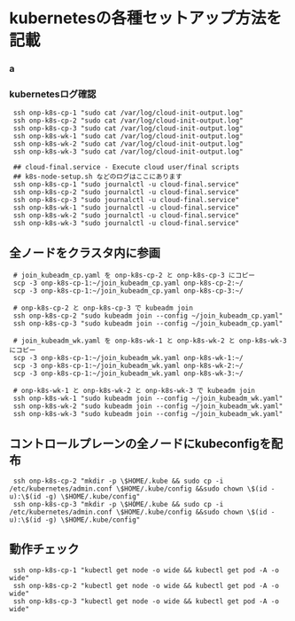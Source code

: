 # kubernetesの各種セットアップ方法を記載

### a
### kubernetesログ確認<br>
     ssh onp-k8s-cp-1 "sudo cat /var/log/cloud-init-output.log"
     ssh onp-k8s-cp-2 "sudo cat /var/log/cloud-init-output.log"
     ssh onp-k8s-cp-3 "sudo cat /var/log/cloud-init-output.log"
     ssh onp-k8s-wk-1 "sudo cat /var/log/cloud-init-output.log"
     ssh onp-k8s-wk-2 "sudo cat /var/log/cloud-init-output.log"
     ssh onp-k8s-wk-3 "sudo cat /var/log/cloud-init-output.log"
     
     ## cloud-final.service - Execute cloud user/final scripts
     ## k8s-node-setup.sh などのログはここにあります
     ssh onp-k8s-cp-1 "sudo journalctl -u cloud-final.service"
     ssh onp-k8s-cp-2 "sudo journalctl -u cloud-final.service"
     ssh onp-k8s-cp-3 "sudo journalctl -u cloud-final.service"
     ssh onp-k8s-wk-1 "sudo journalctl -u cloud-final.service"
     ssh onp-k8s-wk-2 "sudo journalctl -u cloud-final.service"
     ssh onp-k8s-wk-3 "sudo journalctl -u cloud-final.service"
## 全ノードをクラスタ内に参画<br>
     # join_kubeadm_cp.yaml を onp-k8s-cp-2 と onp-k8s-cp-3 にコピー
     scp -3 onp-k8s-cp-1:~/join_kubeadm_cp.yaml onp-k8s-cp-2:~/
     scp -3 onp-k8s-cp-1:~/join_kubeadm_cp.yaml onp-k8s-cp-3:~/
     
     # onp-k8s-cp-2 と onp-k8s-cp-3 で kubeadm join
     ssh onp-k8s-cp-2 "sudo kubeadm join --config ~/join_kubeadm_cp.yaml"
     ssh onp-k8s-cp-3 "sudo kubeadm join --config ~/join_kubeadm_cp.yaml"
     
     # join_kubeadm_wk.yaml を onp-k8s-wk-1 と onp-k8s-wk-2 と onp-k8s-wk-3 にコピー
     scp -3 onp-k8s-cp-1:~/join_kubeadm_wk.yaml onp-k8s-wk-1:~/
     scp -3 onp-k8s-cp-1:~/join_kubeadm_wk.yaml onp-k8s-wk-2:~/
     scp -3 onp-k8s-cp-1:~/join_kubeadm_wk.yaml onp-k8s-wk-3:~/
     
     # onp-k8s-wk-1 と onp-k8s-wk-2 と onp-k8s-wk-3 で kubeadm join
     ssh onp-k8s-wk-1 "sudo kubeadm join --config ~/join_kubeadm_wk.yaml"
     ssh onp-k8s-wk-2 "sudo kubeadm join --config ~/join_kubeadm_wk.yaml"
     ssh onp-k8s-wk-3 "sudo kubeadm join --config ~/join_kubeadm_wk.yaml"
## コントロールプレーンの全ノードにkubeconfigを配布
     ssh onp-k8s-cp-2 "mkdir -p \$HOME/.kube && sudo cp -i /etc/kubernetes/admin.conf \$HOME/.kube/config &&sudo chown \$(id -u):\$(id -g) \$HOME/.kube/config"
     ssh onp-k8s-cp-3 "mkdir -p \$HOME/.kube && sudo cp -i /etc/kubernetes/admin.conf \$HOME/.kube/config &&sudo chown \$(id -u):\$(id -g) \$HOME/.kube/config"
## 動作チェック
     ssh onp-k8s-cp-1 "kubectl get node -o wide && kubectl get pod -A -o wide"
     ssh onp-k8s-cp-2 "kubectl get node -o wide && kubectl get pod -A -o wide"
     ssh onp-k8s-cp-3 "kubectl get node -o wide && kubectl get pod -A -o wide"
